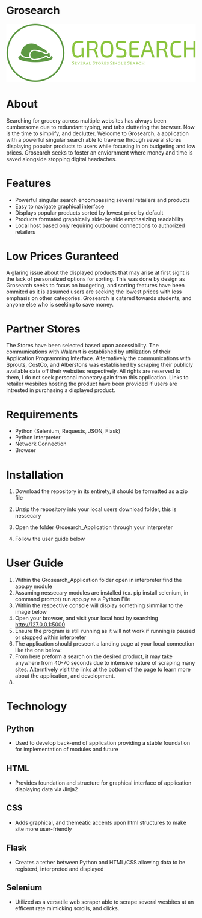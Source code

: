 # Grosearch
![Logo](Grosearch_Application/static/Grosearch.png)
# About
Searching for grocery across multiple websites has always been cumbersome due to redundant typing, and tabs cluttering the browser. Now is the time to simplify, and declutter. Welcome to Grosearch, a application with a powerful singular search able to traverse through several stores displaying popular products to users while focusing in on budgeting and low prices. Grosearch seeks to foster an enviornment where money and time is saved alongside stopping digital headaches. 

# Features
* Powerful singular search encompassing several retailers and products
* Easy to navigate graphical interface 
* Displays popular products sorted by lowest price by default
* Products formated graphically side-by-side emphasizing readability 
* Local host based only requiring outbound connections to authorized retailers

# Low Prices Guranteed
A glaring issue about the displayed products that may arise at first sight is the lack of personalized options for sorting. This was done by design as Grosearch seeks to focus on budgeting, and sorting features have been ommited as it is assumed users are seeking the lowest prices with less emphasis on other categories. Grosearch is catered towards students, and anyone else who is seeking to save money. 

# Partner Stores
The Stores have been selected based upon accessibility. The communications with Walamrt is established by uttilization of their Application Programming Interface. Alternatively the communications with Sprouts, CostCo, and Alberstons was established by scraping their publicly available data off their websites respectively. All rights are reserved to them, I do not seek personal monetary gain from this application. Links to retailer wesbites hosting the product have been provided if users are intrested in purchasing a displayed product.

# Requirements
* Python (Selenium, Requests, JSON, Flask) 
* Python Interpreter
* Network Connection
* Browser

# Installation
1. Download the repository in its entirety, it should be formatted as a zip file

3. Unzip the repository into your local users download folder, this is nessecary
4. Open the folder Grosearch_Application through your interpreter
5. Follow the user guide below

# User Guide
1. Within the Grosearch_Application folder open in interpreter find the app.py module
2. Assuming nessecary modules are installed (ex. pip install selenium, in command prompt) run app.py as a Python File
3. Within the respective console will display something simmilar to the image below
4. Open your browser, and visit your local host by searching http://127.0.0.1:5000
5. Ensure the program is still running as it will not work if running is paused or stopped within interpreter
6. The application should preseent a landing page at your local connection like the one below:
7. From here preform a search on the desired product, it may take anywhere from 40-70 seconds due to intensive nature of scraping many sites. Alterntively visit the links at the bottom of the page to learn more about the application, and development.
8. 
# Technology 
## Python
* Used to develop back-end of application providing a stable foundation for implementation of modules and future 
## HTML
* Provides foundation and structure for graphical interface of application displaying data via Jinja2 
## CSS
* Adds graphical, and themeatic accents upon html structures to make site more user-friendly
## Flask
* Creates a tether between Python and HTML/CSS allowing data to be registerd, interpreted and displayed
## Selenium
* Utilized as a versatile web scraper able to scrape several wesbites at an efficent rate mimicking scrolls, and clicks.


